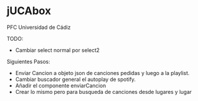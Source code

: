 # jUCAbox

PFC Universidad de Cádiz

TODO:
- Cambiar select normal por select2

Siguientes Pasos:
- Enviar Cancion a objeto json de canciones pedidas y luego a la playlist.
- Cambiar buscador general el autoplay de spotify.
- Añadir el componente enviarCancion
- Crear lo mismo pero para busqueda de canciones desde lugares y lugar
